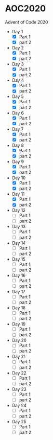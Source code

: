 # AOC2020

Advent of Code 2020

- Day 1
  - [x] Part 1
  - [x] part 2
- Day 2
  - [x] Part 1
  - [x] part 2
- Day 3
  - [x] Part 1
  - [x] part 2
- Day 4
  - [x] Part 1
  - [x] part 2
- Day 5
  - [x] Part 1
  - [x] part 2
- Day 6
  - [x] Part 1
  - [x] part 2
- Day 7
  - [x] Part 1
  - [x] part 2
- Day 8
  - [x] Part 1
  - [x] part 2
- Day 9
  - [x] Part 1
  - [x] part 2
- Day 10
  - [x] Part 1
  - [x] part 2
- Day 11
  - [x] Part 1
  - [x] part 2
- Day 12
  - [ ] Part 1
  - [ ] part 2
- Day 13
  - [ ] Part 1
  - [ ] part 2
- Day 14
  - [ ] Part 1
  - [ ] part 2
- Day 15
  - [ ] Part 1
  - [ ] part 2
- Day 16
  - [ ] Part 1
  - [ ] part 2
- Day 17
  - [ ] Part 1
  - [ ] part 2
- Day 18
  - [ ] Part 1
  - [ ] part 2
- Day 19
  - [ ] Part 1
  - [ ] part 2
- Day 20
  - [ ] Part 1
  - [ ] part 2
- Day 21
  - [ ] Part 1
  - [ ] part 2
- Day 22
  - [ ] Part 1
  - [ ] part 2
- Day 23
  - [ ] Part 1
  - [ ] part 2
- Day 24
  - [ ] Part 1
  - [ ] part 2
- Day 25
  - [ ] Part 1
  - [ ] part 2
